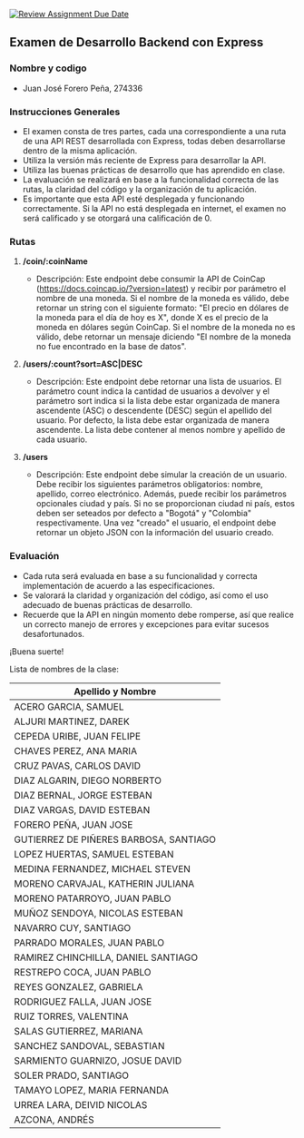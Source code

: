 [![Review Assignment Due Date](https://classroom.github.com/assets/deadline-readme-button-24ddc0f5d75046c5622901739e7c5dd533143b0c8e959d652212380cedb1ea36.svg)](https://classroom.github.com/a/KsHSEX27)

## Examen de Desarrollo Backend con Express

### Nombre y codigo

- Juan José Forero Peña, 274336

### Instrucciones Generales

- El examen consta de tres partes, cada una correspondiente a una ruta de una API REST desarrollada con Express, todas deben desarrollarse dentro de la misma aplicación.
- Utiliza la versión más reciente de Express para desarrollar la API.
- Utiliza las buenas prácticas de desarrollo que has aprendido en clase.
- La evaluación se realizará en base a la funcionalidad correcta de las rutas, la claridad del código y la organización de tu aplicación.
- Es importante que esta API esté desplegada y funcionando correctamente. Si la API no está desplegada en internet, el examen no será calificado y se otorgará una calificación de 0.

### Rutas

1. **/coin/:coinName**

   - Descripción: Este endpoint debe consumir la API de CoinCap (https://docs.coincap.io/?version=latest) y recibir por parámetro el nombre de una moneda. Si el nombre de la moneda es válido, debe retornar un string con el siguiente formato: "El precio en dólares de la moneda para el día de hoy es X", donde X es el precio de la moneda en dólares según CoinCap. Si el nombre de la moneda no es válido, debe retornar un mensaje diciendo "El nombre de la moneda no fue encontrado en la base de datos".

2. **/users/:count?sort=ASC|DESC**

   - Descripción: Este endpoint debe retornar una lista de usuarios. El parámetro count indica la cantidad de usuarios a devolver y el parámetro sort indica si la lista debe estar organizada de manera ascendente (ASC) o descendente (DESC) según el apellido del usuario. Por defecto, la lista debe estar organizada de manera ascendente. La lista debe contener al menos nombre y apellido de cada usuario.

3. **/users**
   - Descripción: Este endpoint debe simular la creación de un usuario. Debe recibir los siguientes parámetros obligatorios: nombre, apellido, correo electrónico. Además, puede recibir los parámetros opcionales ciudad y país. Si no se proporcionan ciudad ni país, estos deben ser seteados por defecto a "Bogotá" y "Colombia" respectivamente. Una vez "creado" el usuario, el endpoint debe retornar un objeto JSON con la información del usuario creado.

### Evaluación

- Cada ruta será evaluada en base a su funcionalidad y correcta implementación de acuerdo a las especificaciones.
- Se valorará la claridad y organización del código, así como el uso adecuado de buenas prácticas de desarrollo.
- Recuerde que la API en ningún momento debe romperse, así que realice un correcto manejo de errores y excepciones para evitar sucesos desafortunados.

¡Buena suerte!

Lista de nombres de la clase:

| Apellido y Nombre                      |
| -------------------------------------- |
| ACERO GARCIA, SAMUEL                   |
| ALJURI MARTINEZ, DAREK                 |
| CEPEDA URIBE, JUAN FELIPE              |
| CHAVES PEREZ, ANA MARIA                |
| CRUZ PAVAS, CARLOS DAVID               |
| DIAZ ALGARIN, DIEGO NORBERTO           |
| DIAZ BERNAL, JORGE ESTEBAN             |
| DIAZ VARGAS, DAVID ESTEBAN             |
| FORERO PEÑA, JUAN JOSE                 |
| GUTIERREZ DE PIÑERES BARBOSA, SANTIAGO |
| LOPEZ HUERTAS, SAMUEL ESTEBAN          |
| MEDINA FERNANDEZ, MICHAEL STEVEN       |
| MORENO CARVAJAL, KATHERIN JULIANA      |
| MORENO PATARROYO, JUAN PABLO           |
| MUÑOZ SENDOYA, NICOLAS ESTEBAN         |
| NAVARRO CUY, SANTIAGO                  |
| PARRADO MORALES, JUAN PABLO            |
| RAMIREZ CHINCHILLA, DANIEL SANTIAGO    |
| RESTREPO COCA, JUAN PABLO              |
| REYES GONZALEZ, GABRIELA               |
| RODRIGUEZ FALLA, JUAN JOSE             |
| RUIZ TORRES, VALENTINA                 |
| SALAS GUTIERREZ, MARIANA               |
| SANCHEZ SANDOVAL, SEBASTIAN            |
| SARMIENTO GUARNIZO, JOSUE DAVID        |
| SOLER PRADO, SANTIAGO                  |
| TAMAYO LOPEZ, MARIA FERNANDA           |
| URREA LARA, DEIVID NICOLAS             |
| AZCONA, ANDRÉS                         |
